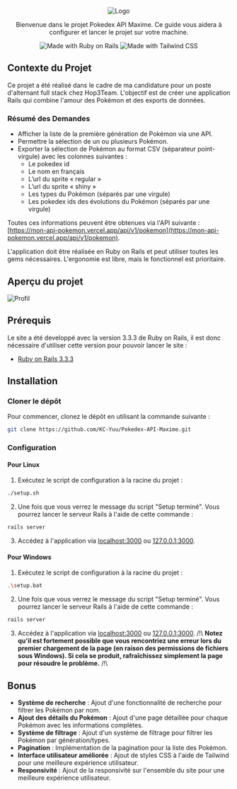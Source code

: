 <p align="center">
  <img src="https://i.goopics.net/8jhjnj.png" alt="Logo" />
</p>

<p align="center">
  Bienvenue dans le projet Pokedex API Maxime. Ce guide vous aidera à configurer et lancer le projet sur votre machine.
</p>

<p align="center">
  <img src="https://img.shields.io/badge/Made%20with-Ruby%20on%20Rails-red" alt="Made with Ruby on Rails" />
  <img src="https://img.shields.io/badge/Made%20with-Tailwind%20CSS-blue" alt="Made with Tailwind CSS" />
</p>

## Contexte du Projet

Ce projet a été réalisé dans le cadre de ma candidature pour un poste d'alternant full stack chez Hop3Team. L'objectif est de créer une application Rails qui combine l'amour des Pokémon et des exports de données.

### Résumé des Demandes

- Afficher la liste de la première génération de Pokémon via une API.
- Permettre la sélection de un ou plusieurs Pokémon.
- Exporter la sélection de Pokémon au format CSV (séparateur point-virgule) avec les colonnes suivantes :
  - Le pokedex id
  - Le nom en français
  - L’url du sprite « regular »
  - L’url du sprite « shiny »
  - Les types du Pokémon (séparés par une virgule)
  - Les pokedex ids des évolutions du Pokémon (séparés par une virgule)

Toutes ces informations peuvent être obtenues via l'API suivante : [https://mon-api-pokemon.vercel.app/api/v1/pokemon](https://mon-api-pokemon.vercel.app/api/v1/pokemon).

L'application doit être réalisée en Ruby on Rails et peut utiliser toutes les gems nécessaires. L'ergonomie est libre, mais le fonctionnel est prioritaire.

## Aperçu du projet

![Profil](https://i.goopics.net/ymhs2p.png)

## Prérequis
Le site a été developpé avec la version 3.3.3 de Ruby on Rails, il est donc nécessaire d'utiliser cette version pour pouvoir lancer le site :
- [Ruby on Rails 3.3.3](https://rubyonrails.org/)

## Installation

### Cloner le dépôt

Pour commencer, clonez le dépôt en utilisant la commande suivante :
```bash
git clone https://github.com/KC-Yuu/Pokedex-API-Maxime.git
```

### Configuration

#### Pour Linux

1. Exécutez le script de configuration à la racine du projet :
```bash
./setup.sh
```

2. Une fois que vous verrez le message du script "Setup terminé". Vous pourrez lancer le serveur Rails à l'aide de cette commande :
```bash
rails server
```

3. Accédez à l'application via [localhost:3000](http://localhost:3000) ou [127.0.0.1:3000](http://127.0.0.1:3000).

#### Pour Windows

1. Exécutez le script de configuration à la racine du projet :
```bash
.\setup.bat
```

2. Une fois que vous verrez le message du script "Setup terminé". Vous pourrez lancer le serveur Rails à l'aide de cette commande :
```bash
rails server
```

3. Accédez à l'application via [localhost:3000](http://localhost:3000) ou [127.0.0.1:3000](http://127.0.0.1:3000).
/!\ **Notez qu'il est fortement possible que vous rencontriez une erreur lors du premier chargement de la page (en raison des permissions de fichiers sous Windows). Si cela se produit, rafraîchissez simplement la page pour résoudre le problème.** /!\

## Bonus

- **Système de recherche** : Ajout d'une fonctionnalité de recherche pour filtrer les Pokémon par nom.
- **Ajout des détails du Pokémon** : Ajout d'une page détaillée pour chaque Pokémon avec les informations complètes.
- **Système de filtrage** : Ajout d'un système de filtrage pour filtrer les Pokémon par génération/types.
- **Pagination** : Implémentation de la pagination pour la liste des Pokémon.
- **Interface utilisateur améliorée** : Ajout de styles CSS à l'aide de Tailwind pour une meilleure expérience utilisateur.
- **Responsivité** : Ajout de la responsivité sur l'ensemble du site pour une meilleure expérience utilisateur.
